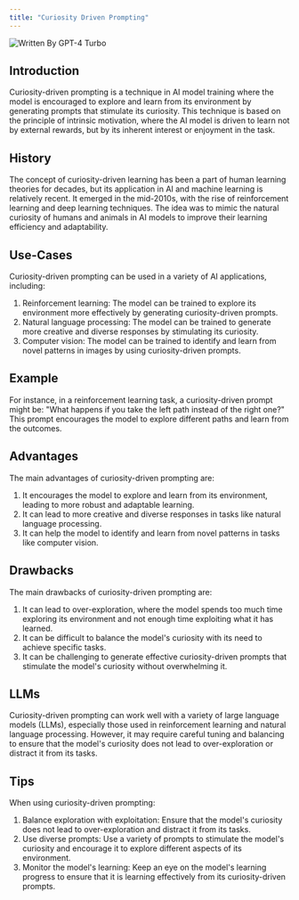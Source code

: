 ```yaml
---
title: "Curiosity Driven Prompting"
---
```


![Written By GPT-4 Turbo](https://img.shields.io/badge/Written%20By-GPT--4%20Turbo-5A5A5A?style=for-the-badge&logo=openai&logoColor=white)

## Introduction

Curiosity-driven prompting is a technique in AI model training where the model is encouraged to explore and learn from its environment by generating prompts that stimulate its curiosity. This technique is based on the principle of intrinsic motivation, where the AI model is driven to learn not by external rewards, but by its inherent interest or enjoyment in the task.

## History

The concept of curiosity-driven learning has been a part of human learning theories for decades, but its application in AI and machine learning is relatively recent. It emerged in the mid-2010s, with the rise of reinforcement learning and deep learning techniques. The idea was to mimic the natural curiosity of humans and animals in AI models to improve their learning efficiency and adaptability.

## Use-Cases

Curiosity-driven prompting can be used in a variety of AI applications, including:

1. Reinforcement learning: The model can be trained to explore its environment more effectively by generating curiosity-driven prompts.
2. Natural language processing: The model can be trained to generate more creative and diverse responses by stimulating its curiosity.
3. Computer vision: The model can be trained to identify and learn from novel patterns in images by using curiosity-driven prompts.

## Example

For instance, in a reinforcement learning task, a curiosity-driven prompt might be: "What happens if you take the left path instead of the right one?" This prompt encourages the model to explore different paths and learn from the outcomes.

## Advantages

The main advantages of curiosity-driven prompting are:

1. It encourages the model to explore and learn from its environment, leading to more robust and adaptable learning.
2. It can lead to more creative and diverse responses in tasks like natural language processing.
3. It can help the model to identify and learn from novel patterns in tasks like computer vision.

## Drawbacks

The main drawbacks of curiosity-driven prompting are:

1. It can lead to over-exploration, where the model spends too much time exploring its environment and not enough time exploiting what it has learned.
2. It can be difficult to balance the model's curiosity with its need to achieve specific tasks.
3. It can be challenging to generate effective curiosity-driven prompts that stimulate the model's curiosity without overwhelming it.

## LLMs

Curiosity-driven prompting can work well with a variety of large language models (LLMs), especially those used in reinforcement learning and natural language processing. However, it may require careful tuning and balancing to ensure that the model's curiosity does not lead to over-exploration or distract it from its tasks.

## Tips

When using curiosity-driven prompting:

1. Balance exploration with exploitation: Ensure that the model's curiosity does not lead to over-exploration and distract it from its tasks.
2. Use diverse prompts: Use a variety of prompts to stimulate the model's curiosity and encourage it to explore different aspects of its environment.
3. Monitor the model's learning: Keep an eye on the model's learning progress to ensure that it is learning effectively from its curiosity-driven prompts.